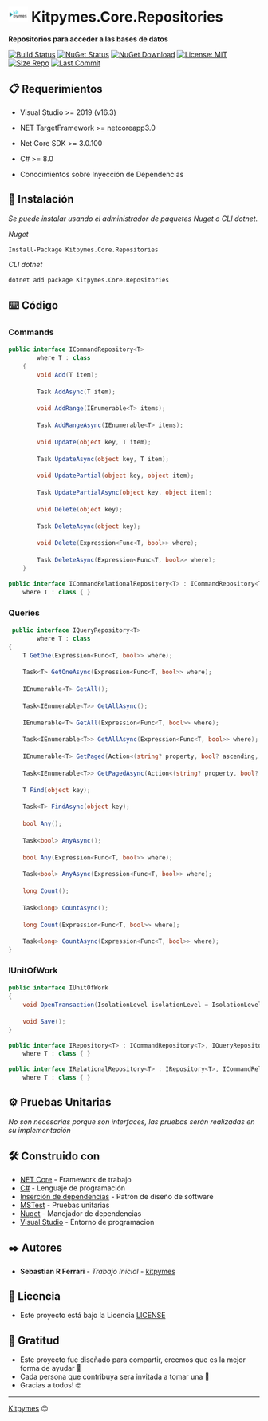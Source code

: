 ﻿# <img src="https://github.com/kitpymes/template-netcore-repositories/raw/master/docs/images/logo.png" height="30px"> Kitpymes.Core.Repositories

**Repositorios para acceder a las bases de datos**

[![Build Status](https://github.com/kitpymes/template-netcore-repositories/workflows/Kitpymes.Core.Repositories/badge.svg)](https://github.com/kitpymes/template-netcore-repositories/actions)
[![NuGet Status](https://img.shields.io/nuget/v/Kitpymes.Core.Repositories)](https://www.nuget.org/packages/Kitpymes.Core.Repositories/)
[![NuGet Download](https://img.shields.io/nuget/dt/Kitpymes.Core.Repositories)](https://www.nuget.org/stats/packages/Kitpymes.Core.Repositories?groupby=Version)
[![License: MIT](https://img.shields.io/badge/License-MIT-blue.svg)](https://github.com/kitpymes/template-netcore-repositories/blob/master/docs/LICENSE.txt)
[![Size Repo](https://img.shields.io/github/repo-size/kitpymes/template-netcore-repositories)](https://github.com/kitpymes/template-netcore-repositories/)
[![Last Commit](https://img.shields.io/github/last-commit/kitpymes/template-netcore-repositories)](https://github.com/kitpymes/template-netcore-repositories/)

## 📋 Requerimientos 

* Visual Studio >= 2019 (v16.3)

* NET TargetFramework >= netcoreapp3.0

* Net Core SDK >= 3.0.100

* C# >= 8.0

* Conocimientos sobre Inyección de Dependencias

## 🔧 Instalación 

_Se puede instalar usando el administrador de paquetes Nuget o CLI dotnet._

_Nuget_

```
Install-Package Kitpymes.Core.Repositories
```

_CLI dotnet_

```
dotnet add package Kitpymes.Core.Repositories
```

## ⌨️ Código

### Commands

```cs
public interface ICommandRepository<T>
        where T : class
    {
        void Add(T item);

        Task AddAsync(T item);

        void AddRange(IEnumerable<T> items);

        Task AddRangeAsync(IEnumerable<T> items);

        void Update(object key, T item);

        Task UpdateAsync(object key, T item);

        void UpdatePartial(object key, object item);

        Task UpdatePartialAsync(object key, object item);

        void Delete(object key);

        Task DeleteAsync(object key);

        void Delete(Expression<Func<T, bool>> where);

        Task DeleteAsync(Expression<Func<T, bool>> where);
    }
```

```cs
public interface ICommandRelationalRepository<T> : ICommandRepository<T>
    where T : class { }
```

### Queries

```cs
 public interface IQueryRepository<T>
        where T : class
{
    T GetOne(Expression<Func<T, bool>> where);

    Task<T> GetOneAsync(Expression<Func<T, bool>> where);

    IEnumerable<T> GetAll();

    Task<IEnumerable<T>> GetAllAsync();

    IEnumerable<T> GetAll(Expression<Func<T, bool>> where);

    Task<IEnumerable<T>> GetAllAsync(Expression<Func<T, bool>> where);

    IEnumerable<T> GetPaged(Action<(string? property, bool? ascending, int? index, int? size)> parameters);

    Task<IEnumerable<T>> GetPagedAsync(Action<(string? property, bool? ascending, int? index, int? size)> parameters);

    T Find(object key);

    Task<T> FindAsync(object key);

    bool Any();

    Task<bool> AnyAsync();

    bool Any(Expression<Func<T, bool>> where);

    Task<bool> AnyAsync(Expression<Func<T, bool>> where);

    long Count();

    Task<long> CountAsync();

    long Count(Expression<Func<T, bool>> where);

    Task<long> CountAsync(Expression<Func<T, bool>> where);
}
```

### IUnitOfWork

```cs
public interface IUnitOfWork
{
    void OpenTransaction(IsolationLevel isolationLevel = IsolationLevel.ReadCommitted);

    void Save();
}
```

```cs
public interface IRepository<T> : ICommandRepository<T>, IQueryRepository<T>
    where T : class { }
```

```cs
public interface IRelationalRepository<T> : IRepository<T>, ICommandRelationalRepository<T>, IQueryRelationalRepository<T>
    where T : class { }
```

## ⚙️ Pruebas Unitarias

_No son necesarias porque son interfaces, las pruebas serán realizadas en su implementación_


## 🛠️ Construido con 

* [NET Core](https://dotnet.microsoft.com/download) - Framework de trabajo
* [C#](https://docs.microsoft.com/es-es/dotnet/csharp/) - Lenguaje de programación
* [Inserción de dependencias](https://docs.microsoft.com/es-es/aspnet/core/fundamentals/dependency-injection?view=aspnetcore-3.0) - Patrón de diseño de software
* [MSTest](https://docs.microsoft.com/es-es/dotnet/core/testing/unit-testing-with-mstest) - Pruebas unitarias
* [Nuget](https://www.nuget.org/) - Manejador de dependencias
* [Visual Studio](https://visualstudio.microsoft.com/) - Entorno de programacion


## ✒️ Autores 

* **Sebastian R Ferrari** - *Trabajo Inicial* - [kitpymes](https://kitpymes.com)


## 📄 Licencia 

* Este proyecto está bajo la Licencia [LICENSE](LICENSE.txt)


## 🎁 Gratitud 

* Este proyecto fue diseñado para compartir, creemos que es la mejor forma de ayudar 📢
* Cada persona que contribuya sera invitada a tomar una 🍺 
* Gracias a todos! 🤓

---
[Kitpymes](https://github.com/kitpymes) 😊